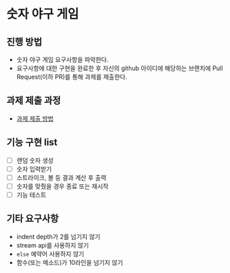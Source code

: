# 숫자 야구 게임
## 진행 방법
* 숫자 야구 게임 요구사항을 파악한다.
* 요구사항에 대한 구현을 완료한 후 자신의 github 아이디에 해당하는 브랜치에 Pull Request(이하 PR)를 통해 과제를 제출한다.

## 과제 제출 과정
* [과제 제출 방법](https://github.com/next-step/nextstep-docs/tree/master/ent-precourse)

## 기능 구현 list
* [ ] 랜덤 숫자 생성
* [ ] 숫자 입력받기
* [ ] 스트라이크, 볼 등 결과 계산 후 출력
* [ ] 숫자를 맞췄을 경우 종료 또는 재시작
* [ ] 기능 테스트

## 기타 요구사항
* indent depth가 2를 넘기지 않기
* stream api를 사용하지 않기
* `else` 예약어 사용하지 않기
* 함수(또는 메소드)가 10라인을 넘기지 않기

